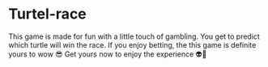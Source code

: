 # Turtel-race
This game is made for fun with a little touch of gambling. 
You get to predict which turtle will win the race.
If you enjoy betting, the this game is definite yours to wow 😎
Get yours now to enjoy the experience 👽👻
